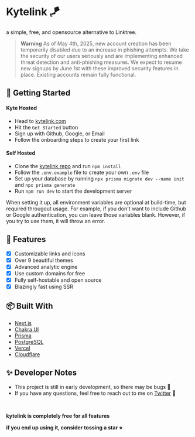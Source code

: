 # Kytelink 🪁

a simple, free, and opensource alternative to Linktree.

> **Warning**
> As of May 4th, 2025, new account creation has been temporarily disabled due to an increase in phishing attempts. We take the security of our users seriously and are implementing enhanced threat detection and anti-phishing measures. We expect to resume new signups by June 1st with these improved security features in place. Existing accounts remain fully functional.

## 🚀 Getting Started

#### Kyte Hosted

- Head to [kytelink.com](https://kytelink.com)
- Hit the `Get Started` button
- Sign up with Github, Google, or Email
- Follow the onboarding steps to create your first link

#### Self Hosted

- Clone the [kytelink repo](httsp://github.com/aleemrehmtulla/kytelink) and run `npm install`
- Follow the `.env.example` file to create your own `.env` file
- Set up your database by running `npx prisma migrate dev --name init` and `npx prisma generate`
- Run `npm run dev` to start the development server

When setting it up, all environment variables are optional at build-time, but required througout usage. For example, if you don't want to include Github or Google authentication, you can leave those variables blank. However, if you try to use them, it will throw an error.

## 📝 Features

- [x] Customizable links and icons
- [x] Over 9 beautiful themes
- [x] Advanced analytic engine
- [x] Use custom domains for free
- [x] Fully self-hostable and open source
- [x] Blazingly fast using SSR

## 📦 Built With

- [Next.js](https://nextjs.org/)
- [Chakra UI](https://chakra-ui.com/)
- [Prisma](https://prisma.io/)
- [PostgreSQL](https://www.postgresql.org/)
- [Vercel](https://vercel.com/)
- [Cloudflare](https://cloudflare.com/)

## ✨ Developer Notes

- This project is still in early development, so there may be bugs 🐛
- If you have any questions, feel free to reach out to me on [Twitter](https://twitter.com/aleemrehmtulla) 🍉

<br />

**kytelink is completely free for all features**

**if you end up using it, consider tossing a star ⭐**
